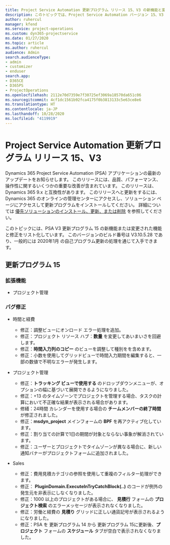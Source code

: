 ```yaml
---
title: Project Service Automation 更新プログラム リリース 15、V3 の新機能と変更点
description: このトピックでは、Project Service Automation バージョン 15、V3 の新機能と変更点について説明します。
author: ruhercul
manager: kfend
ms.service: project-operations
ms.custom: dyn365-projectservice
ms.date: 01/27/2020
ms.topic: article
ms.author: ruhercul
audience: Admin
search.audienceType:
- admin
- customizer
- enduser
search.app:
- D365CE
- D365PS
- ProjectOperations
ms.openlocfilehash: 2112e70d7359e7f30725ef3069a18570da651c06
ms.sourcegitcommit: 4cf1dc1561b92fca4175f0b3813133c5e63ce8e6
ms.translationtype: HT
ms.contentlocale: ja-JP
ms.lasthandoff: 10/28/2020
ms.locfileid: "4119919"
---
```

# <a name="project-service-automation-update-release-15-v3"></a>Project Service Automation 更新プログラム リリース 15、V3

Dynamics 365 Project Service Automation (PSA) アプリケーションの最新のアップデートをお知らせします。 このリリースには、品質、パフォーマンス、操作性に関するいくつかの重要な改善が含まれています。 このリリースは、Dynamics 365 9.x と互換性があります。 このリリースへと更新をするには、Dynamics 365 のオンラインの管理センターにアクセスし、ソリューション ページにアクセスして更新プログラムをインストールしてください。 詳細については [優先ソリューションのインストール、更新、または削除](https://docs.microsoft.com/power-platform/admin/install-remove-preferred-solution) を参照してください。

このトピックには、PSA V3 更新プログラム 15 の新機能または変更された機能と修正をリスト化しています。 このバージョンのビルド番号は V3.10.5.28 であり、一般的には 2020年1月 の自己プログラム更新の処理を通じて入手できます。

## <a name="update-release-15"></a>更新プログラム 15 

### <a name="enhancements"></a>拡張機能

- プロジェクト管理

### <a name="bug-fixes"></a>バグ修正

- 時間と経費

  - 修正：調整ビューにオンロード エラー処理を追加。
  - 修正：プロジェクト リソース ハブ：**数量** を変更してあいまいさを回避します。
  - 修正：**時間入力列のコピー** のビューを調整して種別をを含めます。
  - 修正：小数を使用してグリッドビューで時間入力期間を編集すると、一部の数値で不明なエラーが発生します。

- プロジェクト管理

  - 修正：**トラッキング ビューで使用する** のドロップダウンメニューが、オプションの幅に基づいて展開できるようになりました。
  - 修正：+13 のタイムゾーンでプロジェクトを管理する場合、タスクの計算において不正確な結果が表示される場合があります。
  - 修繕：24時間 カレンダーを使用する場合の **チームメンバーの終了時間** が修正されました。
  - 修正：**msdyn_project** メインフォームの **BPF** を再アクティブ化しています。
  - 修正：割り当ての計算で1日の期間が対象とならない事象が解消されています。
  - 修正：ユーザーとプロジェクトでタイムゾーンが異なる場合に、新しい通知バナーがプロジェクトフォームに追加されました。

- Sales

  - 修正：費用見積カテゴリの参照を使用して重複のフィルター処理ができます。
  - 修正： **PluginDomain.ExecuteInTryCatchBlock(..)** のコードが例外の発生元を非表示にしなくなりました。
  - 修正：1000 以上のプロジェクトがある場合に、 **見積行** フォームの **プロジェクト検索** のエラーメッセージが表示されなくなりました。
  - 修正：労働と経費の **見積り** グリッドに正しい通貨記号が表示されるようになりました。
  - 修正：PSA を 更新プログラム 14 から 更新プログラム 15に更新後、**プロジェクト** フォームの **スケジュール** タブが空白で表示されなくなりました。
